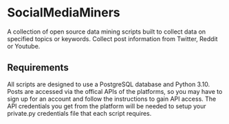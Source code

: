 # SocialMediaMiners
A collection of open source data mining scripts built to collect data on specified topics or keywords. Collect post information from Twitter, Reddit or Youtube. 

## Requirements
All scripts are designed to use a PostgreSQL database and Python 3.10. Posts are accessed via the offical APIs of the platforms, so you may have to sign up for an account and follow the instructions to gain API access. The API credentials you get from the platform will be needed to setup your private.py credentials file that each script requires.
